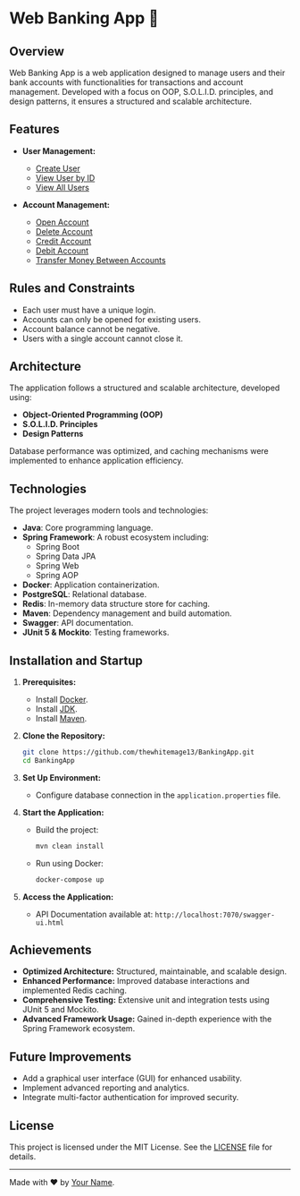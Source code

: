 # Web Banking App 🏦

## Overview
Web Banking App is a web application designed to manage users and their bank accounts with functionalities for transactions and account management. Developed with a focus on OOP, S.O.L.I.D. principles, and design patterns, it ensures a structured and scalable architecture.

## Features
- **User Management:**
  - [Create User](https://github.com/thewhitemage13/BankingApp/blob/main/spring-core-bank-app/src/main/java/org/springcorebankapp/user/UserService.java)
  - [View User by ID](https://github.com/thewhitemage13/BankingApp/blob/main/spring-core-bank-app/src/main/java/org/springcorebankapp/user/UserService.java)
  - [View All Users](https://github.com/thewhitemage13/BankingApp/blob/main/spring-core-bank-app/src/main/java/org/springcorebankapp/user/UserService.java)

- **Account Management:**
  - [Open Account](https://github.com/thewhitemage13/BankingApp/blob/main/spring-core-bank-app/src/main/java/org/springcorebankapp/account/AccountService.java)
  - [Delete Account](https://github.com/thewhitemage13/BankingApp/blob/main/spring-core-bank-app/src/main/java/org/springcorebankapp/account/AccountService.java)
  - [Credit Account](https://github.com/thewhitemage13/BankingApp/blob/main/spring-core-bank-app/src/main/java/org/springcorebankapp/account/AccountService.java)
  - [Debit Account](https://github.com/thewhitemage13/BankingApp/blob/main/spring-core-bank-app/src/main/java/org/springcorebankapp/account/AccountService.java)
  - [Transfer Money Between Accounts](https://github.com/thewhitemage13/BankingApp/blob/main/spring-core-bank-app/src/main/java/org/springcorebankapp/account/AccountService.java)

## Rules and Constraints
- Each user must have a unique login.
- Accounts can only be opened for existing users.
- Account balance cannot be negative.
- Users with a single account cannot close it.

## Architecture
The application follows a structured and scalable architecture, developed using:
- **Object-Oriented Programming (OOP)**
- **S.O.L.I.D. Principles**
- **Design Patterns**

Database performance was optimized, and caching mechanisms were implemented to enhance application efficiency.

## Technologies
The project leverages modern tools and technologies:
- **Java**: Core programming language.
- **Spring Framework**: A robust ecosystem including:
  - Spring Boot
  - Spring Data JPA
  - Spring Web
  - Spring AOP
- **Docker**: Application containerization.
- **PostgreSQL**: Relational database.
- **Redis**: In-memory data structure store for caching.
- **Maven**: Dependency management and build automation.
- **Swagger**: API documentation.
- **JUnit 5 & Mockito**: Testing frameworks.

## Installation and Startup

1. **Prerequisites:**
   - Install [Docker](https://www.docker.com/).
   - Install [JDK](https://www.oracle.com/java/technologies/javase-downloads.html).
   - Install [Maven](https://maven.apache.org/download.cgi).

2. **Clone the Repository:**
   ```bash
   git clone https://github.com/thewhitemage13/BankingApp.git
   cd BankingApp
   ```

3. **Set Up Environment:**
   - Configure database connection in the `application.properties` file.

4. **Start the Application:**
   - Build the project:
     ```bash
     mvn clean install
     ```
   - Run using Docker:
     ```bash
     docker-compose up
     ```

5. **Access the Application:**
   - API Documentation available at: `http://localhost:7070/swagger-ui.html`

## Achievements
- **Optimized Architecture:**
  Structured, maintainable, and scalable design.
- **Enhanced Performance:**
  Improved database interactions and implemented Redis caching.
- **Comprehensive Testing:**
  Extensive unit and integration tests using JUnit 5 and Mockito.
- **Advanced Framework Usage:**
  Gained in-depth experience with the Spring Framework ecosystem.

## Future Improvements
- Add a graphical user interface (GUI) for enhanced usability.
- Implement advanced reporting and analytics.
- Integrate multi-factor authentication for improved security.

## License
This project is licensed under the MIT License. See the [LICENSE](LICENSE) file for details.

---
Made with ❤️ by [Your Name](https://github.com/yourusername).
